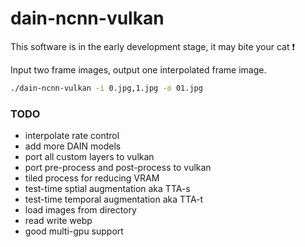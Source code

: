 # dain-ncnn-vulkan

This software is in the early development stage, it may bite your cat  :exclamation:

Input two frame images, output one interpolated frame image.

```bash
./dain-ncnn-vulkan -i 0.jpg,1.jpg -o 01.jpg
```

### TODO
* interpolate rate control
* add more DAIN models
* port all custom layers to vulkan
* port pre-process and post-process to vulkan
* tiled process for reducing VRAM
* test-time sptial augmentation aka TTA-s
* test-time temporal augmentation aka TTA-t
* load images from directory
* read write webp
* good multi-gpu support
